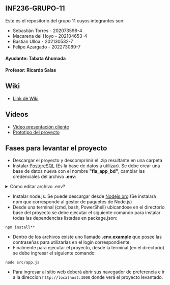 ## INF236-GRUPO-11

Este es el repositorio del grupo 11 cuyos integrantes son:

* Sebastián Torres - 202073596-4
* Macarena del Hoyo - 202104653-4
* Bastian Ulloa - 202130532-7
* Felipe Azargado - 202273089-7

#### Ayudante: Tabata Ahumada
#### Profesor: Ricardo Salas

## Wiki

* [Link de Wiki](https://github.com/SebaUSM/hito-1/wiki)

## Videos

* [Video presentación cliente](https://www.youtube.com/watch?v=abJau21SDIk)
* [Prototipo del proyecto](https://drive.google.com/file/d/1IWqYfkCJeXBLzhFBOsCx3eZIERb5-Bum/view?usp=sharing)

## Fases para levantar el proyecto
* Descargar el proyecto y descomprimir el .zip resultante en una carpeta
* Instalar [PostgreSQL](https://www.postgresql.org/) (Es la base de datos a utilizar). Se debe crear una base de datos nueva con el nombre **"fia_app_bd"**, cambiar las credenciales del archivo **.env**:
<details>
<summary> Cómo editar archivo .env? </summary>
Dentro de un IDE que permita su edicion (ej. VSC) deberá ver la siguiente estructura

```
DB_HOST=127.0.0.1
DB_NAME=fia_app_bd
DB_USER=postgres
DB_PASSWORD="password"
JWT_SECRET=tu_jwt_secret
PORT=3000
```
Donde tendrá que cambiar el segmento **"password"** por la contraseña que haya sido declarada al momento de iniciar PostgreSQL
</details>

* Instalar node.js. Se puede descargar desde [Nodejs.org](https://nodejs.org/en) (Se instalará npm que corresponde al gestor de paquetes de Node.js)
* Desde una terminal (cmd, bash, PowerShell) ubicandose en el directorio base del proyecto se debe ejecutar el siguiente comando para instalar todas las dependencias listadas en package.json:
```
npm install**
```
* Dentro de los archivos existe uno llamado **.env.example** que posee las contraseñas para utilizarlas en el login correspondiente.
* Finalmente para ejecutar el proyecto, desde la terminal (en el directorio) se debe ingresar el siguiente comando:
```
node src/app.js
```
* Para ingresar al sitio web deberá abrir sus navegador de preferencia e ir a la direccion ```http://localhost:3000``` donde verá el proyecto levantado.

